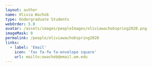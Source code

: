 ```yaml
---
layout: author
name: Olivia Wachob
type: Undergraduate Students
webOrder: 5.0
avatar: /assets/images/peopleImages/oliviawachobspring2020.png
imageMask: 0
permalink: /people/oliviawachobspring2020
links:
  - label: 'Email'
    icon: 'fas fa-fw fa-envelope square'
    url: mailto:owachob@email.wm.edu
---
```

